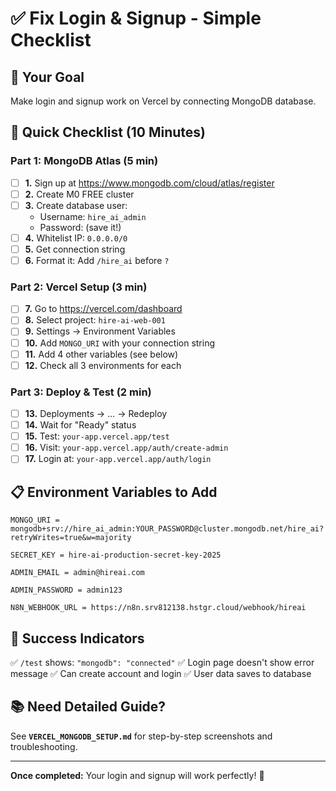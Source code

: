 # ✅ Fix Login & Signup - Simple Checklist

## 🎯 Your Goal
Make login and signup work on Vercel by connecting MongoDB database.

## 📝 Quick Checklist (10 Minutes)

### Part 1: MongoDB Atlas (5 min)
- [ ] **1.** Sign up at https://www.mongodb.com/cloud/atlas/register
- [ ] **2.** Create M0 FREE cluster
- [ ] **3.** Create database user:
  - Username: `hire_ai_admin`
  - Password: (save it!)
- [ ] **4.** Whitelist IP: `0.0.0.0/0`
- [ ] **5.** Get connection string
- [ ] **6.** Format it: Add `/hire_ai` before `?`

### Part 2: Vercel Setup (3 min)
- [ ] **7.** Go to https://vercel.com/dashboard
- [ ] **8.** Select project: `hire-ai-web-001`
- [ ] **9.** Settings → Environment Variables
- [ ] **10.** Add `MONGO_URI` with your connection string
- [ ] **11.** Add 4 other variables (see below)
- [ ] **12.** Check all 3 environments for each

### Part 3: Deploy & Test (2 min)
- [ ] **13.** Deployments → ... → Redeploy
- [ ] **14.** Wait for "Ready" status
- [ ] **15.** Test: `your-app.vercel.app/test`
- [ ] **16.** Visit: `your-app.vercel.app/auth/create-admin`
- [ ] **17.** Login at: `your-app.vercel.app/auth/login`

## 📋 Environment Variables to Add

```
MONGO_URI = mongodb+srv://hire_ai_admin:YOUR_PASSWORD@cluster.mongodb.net/hire_ai?retryWrites=true&w=majority

SECRET_KEY = hire-ai-production-secret-key-2025

ADMIN_EMAIL = admin@hireai.com

ADMIN_PASSWORD = admin123

N8N_WEBHOOK_URL = https://n8n.srv812138.hstgr.cloud/webhook/hireai
```

## 🎯 Success Indicators

✅ `/test` shows: `"mongodb": "connected"`
✅ Login page doesn't show error message
✅ Can create account and login
✅ User data saves to database

## 📚 Need Detailed Guide?

See **`VERCEL_MONGODB_SETUP.md`** for step-by-step screenshots and troubleshooting.

---

**Once completed:** Your login and signup will work perfectly! 🚀
